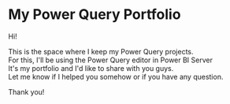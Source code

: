 # My Power Query Portfolio

Hi!  

This is the space where I keep my Power Query projects.  
For this, I'll be using the Power Query editor in Power BI Server  
It's my portfolio and I'd like to share with you guys.  
Let me know if I helped you somehow or if you have any question.  
  
Thank you!
